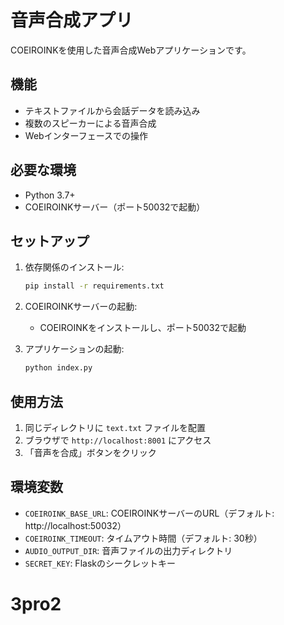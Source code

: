 # 音声合成アプリ

COEIROINKを使用した音声合成Webアプリケーションです。

## 機能

- テキストファイルから会話データを読み込み
- 複数のスピーカーによる音声合成
- Webインターフェースでの操作

## 必要な環境

- Python 3.7+
- COEIROINKサーバー（ポート50032で起動）

## セットアップ

1. 依存関係のインストール:
   ```bash
   pip install -r requirements.txt
   ```

2. COEIROINKサーバーの起動:
   - COEIROINKをインストールし、ポート50032で起動

3. アプリケーションの起動:
   ```bash
   python index.py
   ```

## 使用方法

1. 同じディレクトリに `text.txt` ファイルを配置
2. ブラウザで `http://localhost:8001` にアクセス
3. 「音声を合成」ボタンをクリック

## 環境変数

- `COEIROINK_BASE_URL`: COEIROINKサーバーのURL（デフォルト: http://localhost:50032）
- `COEIROINK_TIMEOUT`: タイムアウト時間（デフォルト: 30秒）
- `AUDIO_OUTPUT_DIR`: 音声ファイルの出力ディレクトリ
- `SECRET_KEY`: Flaskのシークレットキー
# 3pro2
